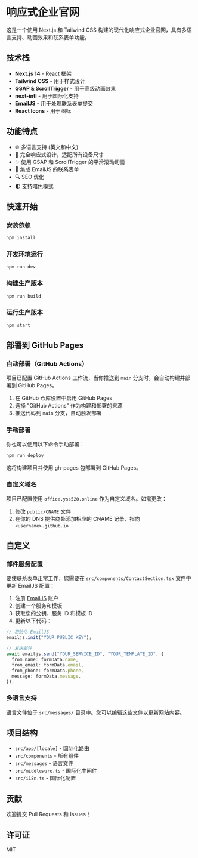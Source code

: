 # 响应式企业官网

这是一个使用 Next.js 和 Tailwind CSS 构建的现代化响应式企业官网，具有多语言支持、动画效果和联系表单功能。

## 技术栈

- **Next.js 14** - React 框架
- **Tailwind CSS** - 用于样式设计
- **GSAP & ScrollTrigger** - 用于高级动画效果
- **next-intl** - 用于国际化支持
- **EmailJS** - 用于处理联系表单提交
- **React Icons** - 用于图标

## 功能特点

- 🌐 多语言支持 (英文和中文)
- 📱 完全响应式设计，适配所有设备尺寸
- ✨ 使用 GSAP 和 ScrollTrigger 的平滑滚动动画
- 📝 集成 EmailJS 的联系表单
- 🔍 SEO 优化
- 🌓 支持暗色模式

## 快速开始

### 安装依赖

```bash
npm install
```

### 开发环境运行

```bash
npm run dev
```

### 构建生产版本

```bash
npm run build
```

### 运行生产版本

```bash
npm start
```

## 部署到 GitHub Pages

### 自动部署（GitHub Actions）

项目已配置 GitHub Actions 工作流，当你推送到 `main` 分支时，会自动构建并部署到 GitHub Pages。

1. 在 GitHub 仓库设置中启用 GitHub Pages
2. 选择 "GitHub Actions" 作为构建和部署的来源
3. 推送代码到 `main` 分支，自动触发部署

### 手动部署

你也可以使用以下命令手动部署：

```bash
npm run deploy
```

这将构建项目并使用 gh-pages 包部署到 GitHub Pages。

### 自定义域名

项目已配置使用 `office.yss520.online` 作为自定义域名。如需更改：

1. 修改 `public/CNAME` 文件
2. 在你的 DNS 提供商处添加相应的 CNAME 记录，指向 `<username>.github.io`

## 自定义

### 邮件服务配置

要使联系表单正常工作，您需要在 `src/components/ContactSection.tsx` 文件中更新 EmailJS 配置：

1. 注册 [EmailJS](https://www.emailjs.com/) 账户
2. 创建一个服务和模板
3. 获取您的公钥、服务 ID 和模板 ID
4. 更新以下代码：

```typescript
// 初始化 EmailJS
emailjs.init("YOUR_PUBLIC_KEY");

// 发送邮件
await emailjs.send("YOUR_SERVICE_ID", "YOUR_TEMPLATE_ID", {
  from_name: formData.name,
  from_email: formData.email,
  from_phone: formData.phone,
  message: formData.message,
});
```

### 多语言支持

语言文件位于 `src/messages/` 目录中。您可以编辑这些文件以更新网站内容。

## 项目结构

- `src/app/[locale]` - 国际化路由
- `src/components` - 所有组件
- `src/messages` - 语言文件
- `src/middleware.ts` - 国际化中间件
- `src/i18n.ts` - 国际化配置

## 贡献

欢迎提交 Pull Requests 和 Issues！

## 许可证

MIT
